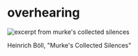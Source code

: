# overhearing
![excerpt from murke's collected silences](http://4.bp.blogspot.com/-M4z04NI6EiY/UCeN9Ra8TAI/AAAAAAAAEpk/L5M4GzNx9JA/s1600/Screen+shot+2012-08-11+at+17.36.43.png)

Heinrich Böll, "Murke's Collected Silences"
